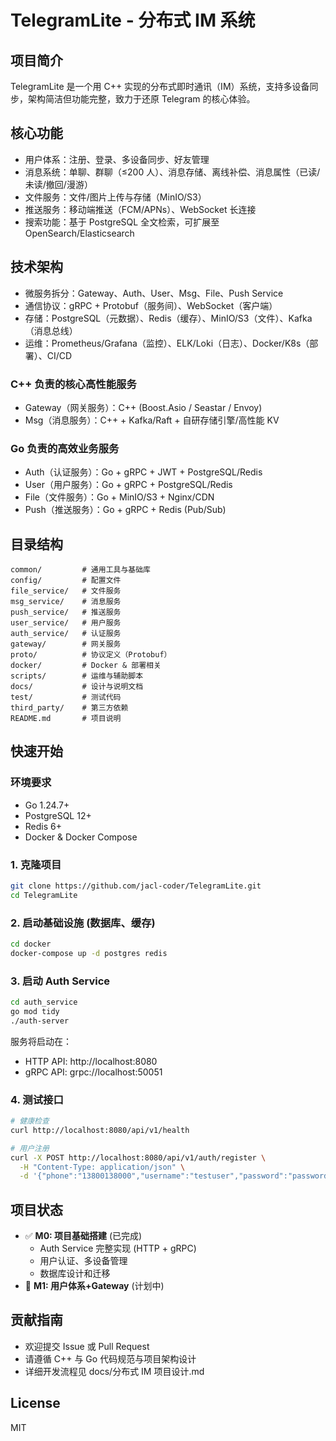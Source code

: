 # TelegramLite - 分布式 IM 系统

## 项目简介

TelegramLite 是一个用 C++ 实现的分布式即时通讯（IM）系统，支持多设备同步，架构简洁但功能完整，致力于还原 Telegram 的核心体验。

## 核心功能

- 用户体系：注册、登录、多设备同步、好友管理
- 消息系统：单聊、群聊（≤200 人）、消息存储、离线补偿、消息属性（已读/未读/撤回/漫游）
- 文件服务：文件/图片上传与存储（MinIO/S3）
- 推送服务：移动端推送（FCM/APNs）、WebSocket 长连接
- 搜索功能：基于 PostgreSQL 全文检索，可扩展至 OpenSearch/Elasticsearch

## 技术架构

- 微服务拆分：Gateway、Auth、User、Msg、File、Push Service
- 通信协议：gRPC + Protobuf（服务间）、WebSocket（客户端）
- 存储：PostgreSQL（元数据）、Redis（缓存）、MinIO/S3（文件）、Kafka（消息总线）
- 运维：Prometheus/Grafana（监控）、ELK/Loki（日志）、Docker/K8s（部署）、CI/CD


### C++ 负责的核心高性能服务

- Gateway（网关服务）：C++ (Boost.Asio / Seastar / Envoy)
- Msg（消息服务）：C++ + Kafka/Raft + 自研存储引擎/高性能 KV

### Go 负责的高效业务服务

- Auth（认证服务）：Go + gRPC + JWT + PostgreSQL/Redis
- User（用户服务）：Go + gRPC + PostgreSQL/Redis
- File（文件服务）：Go + MinIO/S3 + Nginx/CDN
- Push（推送服务）：Go + gRPC + Redis (Pub/Sub)

## 目录结构

```
common/         # 通用工具与基础库
config/         # 配置文件
file_service/   # 文件服务
msg_service/    # 消息服务
push_service/   # 推送服务
user_service/   # 用户服务
auth_service/   # 认证服务
gateway/        # 网关服务
proto/          # 协议定义（Protobuf）
docker/         # Docker & 部署相关
scripts/        # 运维与辅助脚本
docs/           # 设计与说明文档
test/           # 测试代码
third_party/    # 第三方依赖
README.md       # 项目说明
```

## 快速开始

### 环境要求

- Go 1.24.7+
- PostgreSQL 12+
- Redis 6+
- Docker & Docker Compose

### 1. 克隆项目

```sh
git clone https://github.com/jacl-coder/TelegramLite.git
cd TelegramLite
```

### 2. 启动基础设施 (数据库、缓存)

```sh
cd docker
docker-compose up -d postgres redis
```

### 3. 启动 Auth Service

```sh
cd auth_service
go mod tidy
./auth-server
```

服务将启动在：

- HTTP API: http://localhost:8080
- gRPC API: grpc://localhost:50051

### 4. 测试接口

```sh
# 健康检查
curl http://localhost:8080/api/v1/health

# 用户注册
curl -X POST http://localhost:8080/api/v1/auth/register \
  -H "Content-Type: application/json" \
  -d '{"phone":"13800138000","username":"testuser","password":"password123","device_token":"web-001","device_type":"web"}'
```

## 项目状态

- ✅ **M0: 项目基础搭建** (已完成)
  - Auth Service 完整实现 (HTTP + gRPC)
  - 用户认证、多设备管理
  - 数据库设计和迁移
- 🚀 **M1: 用户体系+Gateway** (计划中)

## 贡献指南

- 欢迎提交 Issue 或 Pull Request
- 请遵循 C++ 与 Go 代码规范与项目架构设计
- 详细开发流程见 docs/分布式 IM 项目设计.md

## License

MIT
